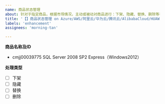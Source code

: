 ```yaml
---
name: 商品状态管理
about: 针对于指定商品，根据市场情况，主动或被动对商品进行：下架、隐藏、替换、删除等状态管理
title: '【】商品状态管理 on Azure/AWS/阿里云/华为云/腾讯云/AlibabaCloud/HUAWEICLOUD'
labels: 'enhancement'
assignees: 'morning-tan'

---
```



**商品名称及ID**

- cmjj00039775 SQL Server 2008 SP2 Express（Windows2012）

**处理类型**

- [ ] 下架
- [ ] 隐藏
- [ ] 替换
- [ ] 删除
